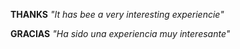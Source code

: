 **THANKS**
*"It has bee a very interesting experiencie"*

**GRACIAS**
*"Ha sido una experiencia muy interesante"*
